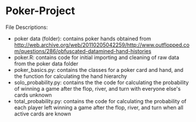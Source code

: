 # Poker-Project

File Descriptions:
* poker data (folder): contains poker hands obtained from http://web.archive.org/web/20110205042259/http://www.outflopped.com/questions/286/obfuscated-datamined-hand-histories
* poker.R: contains code for initial importing and cleaning of raw data from the poker data folder
* poker_basics.py: contains the classes for a poker card and hand, and the function for calculating the hand hierarchy
* solo_probability.py: contains the the code for calculating the probability of winning a game after the flop, river, and turn with everyone else's cards unknown
* total_probability.py: contains the code for calculating the probability of each player left winning a game after the flop, river, and turn when all active cards are known
